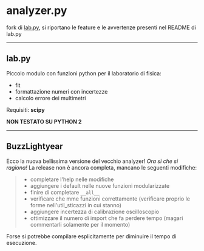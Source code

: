 # analyzer.py

fork di [lab.py](https://github.com/Gattocrucco/lab "di Giacomo Petrillo"), si riportano le feature e le avvertenze presenti nel README  di lab.py

---
## lab.py

Piccolo modulo con funzioni python per il laboratorio di fisica:

* fit
* formattazione numeri con incertezze
* calcolo errore dei multimetri

Requisiti: **scipy**

**NON TESTATO SU PYTHON 2**

---

## BuzzLightyear

Ecco la nuova bellissima versione del vecchio analyzer! *Ora sì che si ragiona!*
La release non è ancora completa, mancano le seguenti modifiche:
> - completare l'help nelle modifiche
> - aggiungere i default nelle nuove funzioni modularizzate
> - finire di completare `__all__`
> - verificare che mme funzioni correttamente (verificare proprio le forme nell'util_sticazzi in cui stanno)
> - aggiungere incertezza di calibrazione oscilloscopio
> - ottimizzare il numero di import che fa perdere tempo (magari commentarli solamente per il momento)

Forse si potrebbe compilare esplicitamente per diminuire il tempo di esecuzione.
